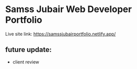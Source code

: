 # Samss Jubair Web Developer Portfolio

Live site link: https://samssjubairportfolio.netlify.app/

## future update:
* client review

